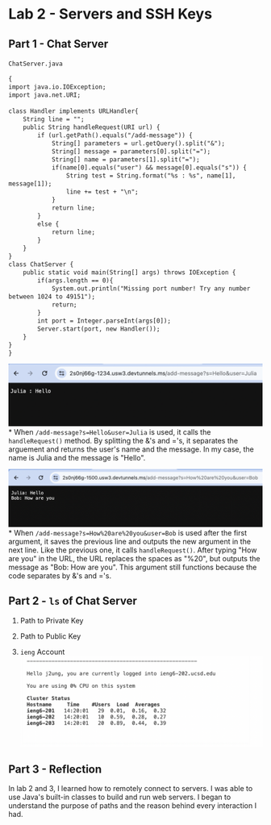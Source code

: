 # Lab 2 - Servers and SSH Keys

## Part 1 - Chat Server

`ChatServer.java`

```
{
import java.io.IOException;
import java.net.URI;

class Handler implements URLHandler{
    String line = "";   
    public String handleRequest(URI url) {
        if (url.getPath().equals("/add-message")) {
            String[] parameters = url.getQuery().split("&");
            String[] message = parameters[0].split("=");
            String[] name = parameters[1].split("=");
            if(name[0].equals("user") && message[0].equals("s")) {
                String test = String.format("%s : %s", name[1], message[1]);
                line += test + "\n";
            }
            return line;
        }
        else {
            return line;
        }
    }
}
class ChatServer {
    public static void main(String[] args) throws IOException {
        if(args.length == 0){
            System.out.println("Missing port number! Try any number between 1024 to 49151");
            return;
        }
        int port = Integer.parseInt(args[0]);
        Server.start(port, new Handler());
    }
}
}
```
![Image](lab2-ss1.png)
    * When ``/add-message?s=Hello&user=Julia`` is used, it calls the ``handleRequest()`` method. By splitting the &'s and ='s, it separates the arguement and returns the user's name and the message. In my case, the name is Julia and the message is "Hello".

    
![Image](lab2-ss2.png)
    * When ``/add-message?s=How%20are%20you&user=Bob`` is used after the first argument, it saves the previous line and outputs the new argument in the next line. Like the previous one, it calls ``handleRequest()``. After typing "How are you" in the URL, the URL replaces the spaces as "%20", but outputs the message as "Bob: How are you". This argument still functions because the code separates by &'s and ='s.

## Part 2 - `ls` of Chat Server
1) Path to Private Key

    
2) Path to Public Key    


3) ``ieng`` Account
![Image](lab2-ss5.png)

    

## Part 3 - Reflection

In lab 2 and 3, I learned how to remotely connect to servers. I was able to use Java's built-in classes to build and run web servers. I began to understand the purpose of paths and the reason behind every interaction I had.

